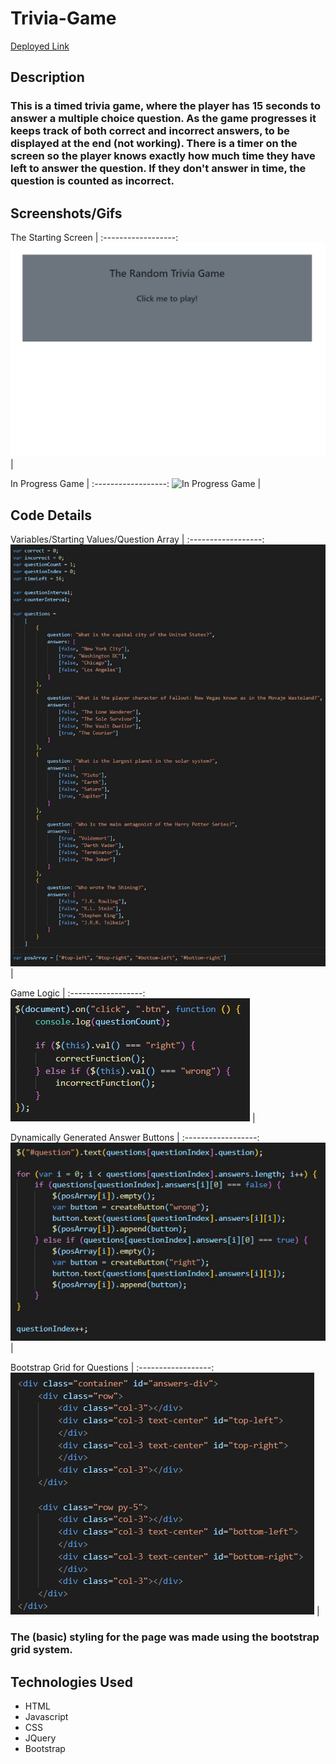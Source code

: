 # Trivia-Game

[Deployed Link](https://mxweidmer.github.io/Trivia-Game/)

## Description
### This is a timed trivia game, where the player has 15 seconds to answer a multiple choice question. As the game progresses it keeps track of both correct and incorrect answers, to be displayed at the end (not working).  There is a timer on the screen so the player knows exactly how much time they have left to answer the question. If they don't answer in time, the question is counted as incorrect.

## Screenshots/Gifs

The Starting Screen |
:------------------:
![Starting Screen](https://github.com/mxweidmer/Trivia-Game/blob/master/assets/images/gamescreen.JPG) |

In Progress Game |
:------------------:
![In Progress Game](https://github.com/mxweidmer/Trivia-Game/blob/master/assets/images/in-progress.gif) |

## Code Details

Variables/Starting Values/Question Array |
:------------------:
![Variables/Starting Values/Question Array](https://github.com/mxweidmer/Trivia-Game/blob/master/assets/images/var.JPG) |

Game Logic |
:------------------:
![Game Logic](https://github.com/mxweidmer/Trivia-Game/blob/master/assets/images/core.JPG) |

Dynamically Generated Answer Buttons |
:------------------:
![Dynamically Generated Answer Buttons](https://github.com/mxweidmer/Trivia-Game/blob/master/assets/images/buttons.JPG) |

Bootstrap Grid for Questions |
:------------------:
![Bootstrap Grid for Questions](https://github.com/mxweidmer/Trivia-Game/blob/master/assets/images/bootstrap.JPG) |


### The (basic) styling for the page was made using the bootstrap grid system.

## Technologies Used
* HTML
* Javascript
* CSS
* JQuery
* Bootstrap